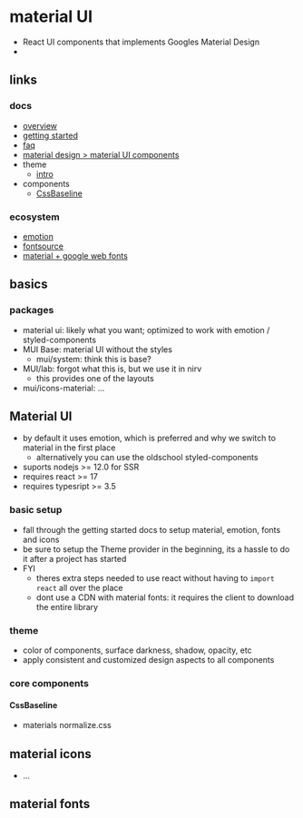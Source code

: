 # material UI

- React UI components that implements Googles Material Design
-

## links

### docs

- [overview](https://mui.com/material-ui/getting-started/overview/)
- [getting started](https://mui.com/material-ui/getting-started/installation/)
- [faq](https://mui.com/material-ui/getting-started/faq/)
- [material design > material UI components](https://mui.com/material-ui/getting-started/supported-components/)
- theme
  - [intro](https://mui.com/material-ui/customization/theming/)
- components
  - [CssBaseline](https://mui.com/material-ui/react-css-baseline/)

### ecosystem

- [emotion](https://emotion.sh/docs/introduction)
- [fontsource](https://fontsource.org/docs/introduction)
- [material + google web fonts](https://fonts.google.com/icons?icon.set=Material+Icons)

## basics

### packages

- material ui: likely what you want; optimized to work with emotion / styled-components
- MUI Base: material UI without the styles
  - mui/system: think this is base?
- MUI/lab: forgot what this is, but we use it in nirv
  - this provides one of the layouts
- mui/icons-material: ...

## Material UI

- by default it uses emotion, which is preferred and why we switch to material in the first place
  - alternatively you can use the oldschool styled-components
- suports nodejs >= 12.0 for SSR
- requires react >= 17
- requires typesript >= 3.5

### basic setup

- fall through the getting started docs to setup material, emotion, fonts and icons
- be sure to setup the Theme provider in the beginning, its a hassle to do it after a project has started
- FYI
  - theres extra steps needed to use react without having to `import react` all over the place
  - dont use a CDN with material fonts: it requires the client to download the entire library

### theme

- color of components, surface darkness, shadow, opacity, etc
- apply consistent and customized design aspects to all components

### core components

#### CssBaseline

- materials normalize.css

## material icons

- ...

## material fonts
